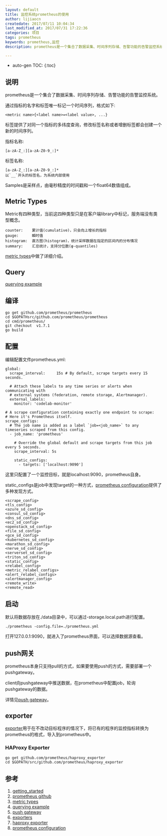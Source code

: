 ```yaml
---
layout: default
title: 监控系统prometheus的使用
author: lijiaocn
createdate: 2017/07/11 10:04:34
last_modified_at: 2017/07/31 17:22:36
categories: 项目
tags: prometheus 
keywords: prometheus,监控
description: prometheus是一个集合了数据采集、时间序列存储、告警功能的告警监控系统。

---
```


* auto-gen TOC:
{:toc}

## 说明

prometheus是一个集合了数据采集、时间序列存储、告警功能的告警监控系统。

通过指标的名字和标签唯一标记一个时间序列，格式如下:

	<metric name>{<label name>=<label value>, ...}

标签提供了对同一个指标的多纬度查询，修改标签名称或者增删标签都会创建一个新的时间序列。

指标名称:

	[a-zA-Z_:][a-zA-Z0-9_:]*

标签名称:

	[a-zA-Z_:][a-zA-Z0-9_:]*
	以`__`开头的标签名，为系统内部使用

Samples是采样点，由毫秒精度的时间戳和一个float64数值组成。

## Metric Types

Metric有四种类型，当前这四种类型只是在客户端library中标记，服务端没有类型概念。

	counter:    累计值(cumulative)，只会向上增长的指标
	gauge:      瞬时值
	histogram:  直方图(histogram)，统计采样数据在指定的区间内的分布情况
	summary:    汇总统计，支持分位数(φ-quantiles)

[metric types][3]中做了详细介绍。

## Query

[querying example][4]

## 编译

	go get github.com/prometheus/prometheus
	cd $GOPATHsrc/github.com/prometheus/prometheus
	cd cmd/prometheus/
	git checkout  v1.7.1
	go build

## 配置

编辑配置文件prometheus.yml:

	global:
	  scrape_interval:     15s # By default, scrape targets every 15 seconds.
	
	  # Attach these labels to any time series or alerts when communicating with
	  # external systems (federation, remote storage, Alertmanager).
	  external_labels:
	    monitor: 'codelab-monitor'
	
	# A scrape configuration containing exactly one endpoint to scrape:
	# Here it's Prometheus itself.
	scrape_configs:
	  # The job name is added as a label `job=<job_name>` to any timeseries scraped from this config.
	  - job_name: 'prometheus'
	
	    # Override the global default and scrape targets from this job every 5 seconds.
	    scrape_interval: 5s
	
	    static_configs:
	      - targets: ['localhost:9090']

这里只配置了一个监控目标，就是localhost:9090，prometheus自身。

static_configs是job中发现target的一种方式，[prometheus configuration][8]提供了多种发现方式。

	<scrape_config>
	<tls_config>
	<azure_sd_config>
	<consul_sd_config>
	<dns_sd_config>
	<ec2_sd_config>
	<openstack_sd_config>
	<file_sd_config>
	<gce_sd_config>
	<kubernetes_sd_config>
	<marathon_sd_config>
	<nerve_sd_config>
	<serverset_sd_config>
	<triton_sd_config>
	<static_config>
	<relabel_config>
	<metric_relabel_configs>
	<alert_relabel_configs>
	<alertmanager_config>
	<remote_write>
	<remote_read>

## 启动

默认将数据存放在./data目录中，可以通过-storage.local.path进行配置。

	./prometheus -config.file=./prometheus.yml

打开127.0.0.1:9090，就进入了prometheus界面，可以选择数据源查看。

## push网关

prometheus本身只支持pull的方式，如果要使用push的方式，需要部署一个pushgateway。

client向pushgateway中推送数据，在prometheus中配置job，轮询pushgateway的数据。

详情见[push gateway][5]。

## exporter

[exporter][6]用于在不改动目标程序的情况下，将已有的程序的监控指标转换为prometheus的格式，导入到prometheus中。

### HAProxy Exporter

	go get github.com/prometheus/haproxy_exporter
	cd $GOPATH/src/github.com/prometheus/haproxy_exporter

## 参考

1. [getting_started][1]
2. [prometheus github][2]
3. [metric types][3]
4. [querying example][4]
5. [push gateway][5]
6. [exporters][6]
7. [haproxy exporter][7]
8. [prometheus configuration][8]

[1]: https://prometheus.io/docs/introduction/getting_started/  "getting_started" 
[2]: https://github.com/prometheus/prometheus "prometheus github"
[3]: https://prometheus.io/docs/concepts/metric_types/ "metric types"
[4]: https://prometheus.io/docs/querying/examples/ "querying example"
[5]: https://github.com/prometheus/pushgateway/blob/master/README.md "push gateway"
[6]: https://prometheus.io/docs/instrumenting/exporters/ "exports"
[7]: https://github.com/prometheus/haproxy_exporter  "haproxy exporter"
[8]: https://prometheus.io/docs/operating/configuration/ "prometheus configuration"
